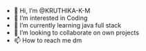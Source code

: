 - 👋 Hi, I’m @KRUTHIKA-K-M
- 👀 I’m interested in Coding
- 🌱 I’m currently learning java full stack
- 💞️ I’m looking to collaborate on own projects
- 📫 How to reach me  dm

<!---
KRUTHIKA-K-M/KRUTHIKA-K-M is a ✨ special ✨ repository because its `README.md` (this file) appears on your GitHub profile.
You can click the Preview link to take a look at your changes.
--->
